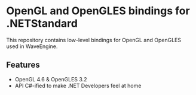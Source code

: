 # OpenGL and OpenGLES bindings for .NETStandard
This repository contains low-level bindings for OpenGL and OpenGLES used in WaveEngine.

## Features

- OpenGL 4.6 & OpenGLES 3.2
- API C#-ified to make .NET Developers feel at home
